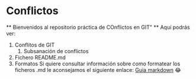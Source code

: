 # Conflictos
** Bienvenidos al repositorio práctica de COnflictos en GIT" **
Aquí podrás ver:
1. Conflitos de GIT
    1. Subsanación de conflictos 
2. Fichero README.md
3. Formatos
Si quiere consultar información sobre como formatear los ficheros .md le aconsejamos el siguiente enlace:
[Guia markdown](https://markdown.es/)
😂
